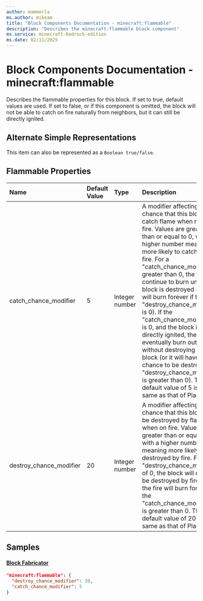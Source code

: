 ```yaml
---
author: mammerla
ms.author: mikeam
title: "Block Components Documentation - minecraft:flammable"
description: "Describes the minecraft:flammable block component"
ms.service: minecraft-bedrock-edition
ms.date: 02/11/2025 
---
```


# Block Components Documentation - minecraft:flammable

Describes the flammable properties for this block. If set to true, default values are used. If set to false, or if this component is omitted, the block will not be able to catch on fire naturally from neighbors, but it can still be directly ignited.

## Alternate Simple Representations

This item can also be represented as a `Boolean true/false`.


## Flammable Properties

|Name       |Default Value |Type |Description |Example Values |
|:----------|:-------------|:----|:-----------|:------------- |
| catch_chance_modifier | 5 | Integer number | A modifier affecting the chance that this block will catch flame when next to a fire. Values are greater than or equal to 0, with a higher number meaning more likely to catch on fire. For a "catch_chance_modifier" greater than 0, the fire will continue to burn until the block is destroyed (or it will burn forever if the "destroy_chance_modifier" is 0). If the "catch_chance_modifier" is 0, and the block is directly ignited, the fire will eventually burn out without destroying the block (or it will have a chance to be destroyed if "destroy_chance_modifier" is greater than 0). The default value of 5 is the same as that of Planks. | Block Fabricator: `5` | 
| destroy_chance_modifier | 20 | Integer number | A modifier affecting the chance that this block will be destroyed by flames when on fire. Values are greater than or equal to 0, with a higher number meaning more likely to be destroyed by fire. For a "destroy_chance_modifier" of 0, the block will never be destroyed by fire, and the fire will burn forever if the "catch_chance_modifier" is greater than 0. The default value of 20 is the same as that of Planks. | Block Fabricator: `20` | 

## Samples

#### [Block Fabricator](https://github.com/microsoft/minecraft-samples/tree/main/casual_creator/gray_wave/behavior_packs/mikeamm_gwve/blocks/fabricator.block.json)


```json
"minecraft:flammable": {
  "destroy_chance_modifier": 20,
  "catch_chance_modifier": 5
}
```
